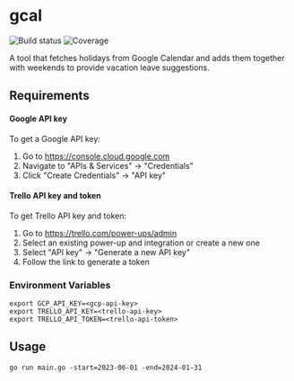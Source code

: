 # gcal
![Build status](https://github.com/jvmistica/gcal/workflows/gcal/badge.svg)
![Coverage](https://img.shields.io/sonar/coverage/jvmistica_gcal/main?server=https%3A%2F%2Fsonarcloud.io)

A tool that fetches holidays from Google Calendar and adds them together with weekends to provide vacation leave suggestions.


## Requirements
#### Google API key

To get a Google API key:
1. Go to https://console.cloud.google.com
2. Navigate to "APIs & Services" -> "Credentials"
3. Click "Create Credentials" -> "API key"


#### Trello API key and token

To get Trello API key and token:
1. Go to https://trello.com/power-ups/admin
2. Select an existing power-up and integration or create a new one
3. Select "API key" -> "Generate a new API key"
4. Follow the link to generate a token

### Environment Variables
```
export GCP_API_KEY=<gcp-api-key>
export TRELLO_API_KEY=<trello-api-key>
export TRELLO_API_TOKEN=<trello-api-token>
```

## Usage
`go run main.go -start=2023-06-01 -end=2024-01-31`
